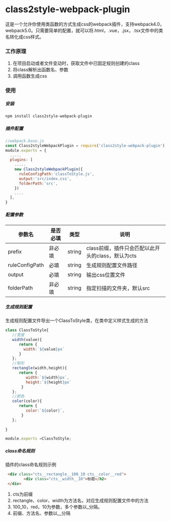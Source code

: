 # class2style-webpack-plugin

这是一个允许你使用类函数的方式生成css的webpack插件，支持webpack4.0，webpack5.0。只需要简单的配置，就可以将.html，.vue，.jsx，.tsx文件中的类名转化成css样式。

### 工作原理

1. 在项目启动或者文件变动时，获取文件中已固定规则创建的class
2. 将class解析出函数名、参数
3. 调用函数生成css

### 使用

##### 安装


```bash
npm install class2style-webpack-plugin
```



##### 插件配置


```javascript
//webpack.base.js
const Class2styleWebpackPlugin = require('class2style-webpack-plugin');
module.exports = {
  .....
  plugins: [
    .....
    new Class2styleWebpackPlugin({
      ruleConfigPath:'classToStyle.js',
      output:'src/index.css',
      folderPath:'src',
    })
    ....
  ],
}
```



##### 配置参数


| 参数名         | 是否必填 | 类型   | 说明                                              |
| -------------- | -------- | ------ | ------------------------------------------------- |
| prefix         | 非必填   | string | class前缀，插件只会匹配以此开头的class，默认为cts |
| ruleConfigPath | 必填     | string | 生成规则配置文件路径                              |
| output         | 必填     | string | 输出css位置文件                                   |
| folderPath     | 非必填   | string | 指定扫描的文件夹，默认src                         |

##### 生成规则配置

生成规则配置文件导出一个ClassToStyle类，在类中定义样式生成的方法

```javascript
class ClassToStyle{
   //宽度
   width(value){
      return {
        width:`${value}px`
      }
   };
   //矩形
   rectangle(width,height){
      return {
         width:`${width}px`,
         height:`${height}px`
       }
   };
   //颜色
   color(color){
      return {
         color:`${color}`,
       }
   };
  
}

module.exports =ClassToStyle;
```



##### class命名规则

插件的class命名规则示例

```html
 <div class="cts__rectangle__100_10 cts__color__red">
        <div class="cts__width__10">标题</h2>
 </div>
```

1. cts为前缀
2. rectangle、color、width为方法名，对应生成规则配置文件中的方法
3. 100_10，red，10为参数，多个参数以_分隔。
4. 前缀、方法名、参数以__分隔

